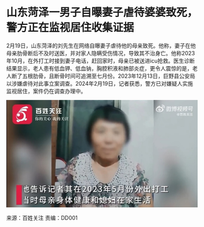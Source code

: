 # 山东菏泽一男子自曝妻子虐待婆婆致死，警方正在监视居住收集证据

2月19日，山东菏泽的刘先生在网络自曝妻子虐待他的母亲致死。他称，妻子在他母亲肋骨断后不及时送医，并对家人隐瞒受伤情况，导致其不治身亡。他称2023年10月，在外打工时接到妻子电话，赶回家时，母亲已被送进icu抢救。医生诊断结果显示，老人患有低血钾、低血钠，胸腔积液和肺部炎症，更令人震惊的是，老人断了五根肋骨，且断骨时间可追溯至七月份。2023年12月13日，巨野县公安局以涉嫌虐待对此事立案调查。2024年2月19日，记者获悉，警方已对嫌疑人实施监视居住，案件仍在调查办理中。

![48bd43f018bd6d41c50bd0875d099210.jpg](https://raw.githubusercontent.com/qqhsx/qqnews_image/main/2024/02/19/山东菏泽一男子自曝妻子虐待婆婆致死，警方正在监视居住收集证据/48bd43f018bd6d41c50bd0875d099210.jpg)

来源：百姓关注 责编：DD001

